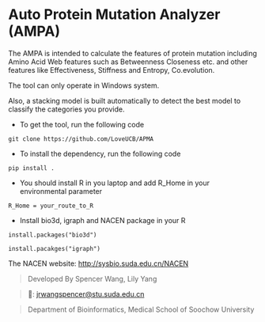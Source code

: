 # Auto Protein Mutation Analyzer (AMPA)
The AMPA is intended to calculate the features of protein mutation including Amino Acid Web features
such as Betweenness Closeness etc. and other features like Effectiveness, Stiffness and Entropy, Co.evolution.

The tool can only operate in Windows system.

Also, a stacking model is built automatically to detect the best model to classify the categories you provide.

- To get the tool, run the following code
```
git clone https://github.com/LoveUCB/APMA
```
- To install the dependency, run the following code
```
pip install .
```
- You should install R in you laptop and add R_Home in your environmental parameter
```
R_Home = your_route_to_R
```
- Install bio3d, igraph and NACEN package in your R
```
install.packages("bio3d")
```
```
install.pacakges("igraph")
```
The NACEN website: http://sysbio.suda.edu.cn/NACEN


> Developed By Spencer Wang, Lily Yang

> 📧: jrwangspencer@stu.suda.edu.cn

> Department of Bioinformatics, Medical School of Soochow University
